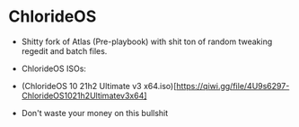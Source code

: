 # ChlorideOS

- Shitty fork of Atlas (Pre-playbook) with shit ton of random tweaking regedit and batch files.

- ChlorideOS ISOs:
- (ChlorideOS 10 21h2 Ultimate v3 x64.iso)[https://qiwi.gg/file/4U9s6297-ChlorideOS1021h2Ultimatev3x64]

- Don't waste your money on this bullshit
